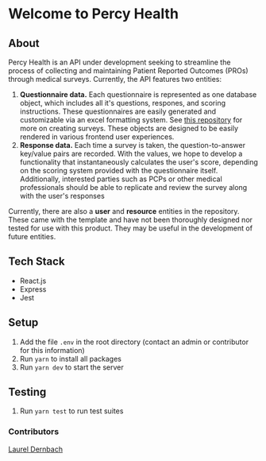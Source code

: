 # Welcome to Percy Health

## About

Percy Health is an API under development seeking to streamline the process of collecting and maintaining Patient Reported Outcomes (PROs) through medical surveys. Currently, the API features two entities:

1. **Questionnaire data.** Each questionnaire is represented as one database object, which includes all it's questions, respones, and scoring instructions. These questionnaires are easily generated and customizable via an excel formatting system. See [this repository](https://github.com/percyhealth/csv-scripts) for more on creating surveys. These objects are designed to be easily rendered in various frontend user experiences.
2. **Response data.** Each time a survey is taken, the question-to-answer key/value pairs are recorded. With the values, we hope to develop a functionality that instantaneously calculates the user's score, depending on the scoring system provided with the questionnaire itself. Additionally, interested parties such as PCPs or other medical professionals should be able to replicate and review the survey along with the user's responses

Currently, there are also a **user** and **resource** entities in the repository. These came with the template and have not been thoroughly designed nor tested for use with this product. They may be useful in the development of future entities.

## Tech Stack
- React.js
- Express
- Jest

## Setup

1. Add the file `.env` in the root directory (contact an admin or contributor for this information)
2. Run `yarn` to install all packages
3. Run `yarn dev` to start the server

## Testing

1. Run `yarn test` to run test suites

### Contributors
[Laurel Dernbach](https://github.com/laureldernbach)

